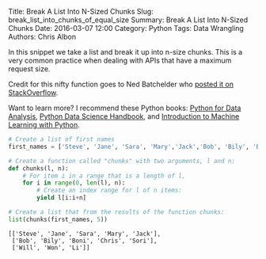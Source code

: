Title: Break A List Into N-Sized Chunks
Slug: break_list_into_chunks_of_equal_size
Summary: Break A List Into N-Sized Chunks
Date: 2016-03-07 12:00
Category: Python
Tags: Data Wrangling
Authors: Chris Albon

In this snippet we take a list and break it up into n-size chunks. This is a very common practice when dealing with APIs that have a maximum request size.

Credit for this nifty function goes to Ned Batchelder who [posted it on StackOverflow](http://stackoverflow.com/questions/312443/how-do-you-split-a-list-into-evenly-sized-chunks-in-python).

Want to learn more? I recommend these Python books: [Python for Data Analysis](http://amzn.to/2ljV9wY), [Python Data Science Handbook](http://amzn.to/2m0mgMB), and [Introduction to Machine Learning with Python](http://amzn.to/2mjYiwK).


```python
# Create a list of first names
first_names = ['Steve', 'Jane', 'Sara', 'Mary','Jack','Bob', 'Bily', 'Boni', 'Chris','Sori', 'Will', 'Won','Li']
```


```python
# Create a function called "chunks" with two arguments, l and n:
def chunks(l, n):
    # For item i in a range that is a length of l,
    for i in range(0, len(l), n):
        # Create an index range for l of n items:
        yield l[i:i+n]
```


```python
# Create a list that from the results of the function chunks:
list(chunks(first_names, 5))
```




    [['Steve', 'Jane', 'Sara', 'Mary', 'Jack'],
     ['Bob', 'Bily', 'Boni', 'Chris', 'Sori'],
     ['Will', 'Won', 'Li']]
